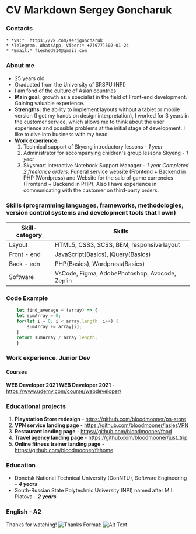 # CV Markdown Sergey Goncharuk
### Contacts
    * *VK:*  https://vk.com/serjgoncharuk
    * *Telegram, WhatsApp, Viber:* +7(977)502-01-24
    * *Email:* fleshed914@gmail.com

### **About me**
* 25 years old
* Graduated from the University of SRSPU (NPI)
* I am fond of the culture of Asian countries
* **Main goal:** growth as a specialist in the field of Front-end development. Gaining valuable experience.
* **Strengths:** the ability to implement layouts without a tablet or mobile version (I got my hands on design interpretation), I worked for 3 years in the customer service, which allows me to think about the user experience and possible problems at the initial stage of development. I like to dive into business with my head
* **Work experience:**
    1. Technical support of Skyeng introductory lessons - *1 year*
    1. Administrator for accompanying children's group lessons Skyeng - *1 year*
    1. Skysmart Interactive Notebook Support Manager - *1 year*
    *Completed 2 freelance orders:* Funeral service website (Frontend + Backend in PHP (Wordpress) and Website for the sale of game currencies (Frontend + Backend in PHP).
    Also I have experience in communicating with the customer on third-party orders.

### Skills (programming languages, frameworks, methodologies, version control systems and development tools that I own)
Skill-category | Skills
---------------|-------
Layout | HTML5, CSS3, SCSS, BEM, responsive layout
Front - end | JavaScript(Basics), jQuery(Basics)
Back - edn | PHP(Basics), Wordpress(Basics)
Software | VsCode, Figma, AdobePhotoshop, Avocode, Zeplin

### Code Example
```javascript
    let find_average = (array) => {
    let sumArray = 0;
    for(let i = 0; i < array.length; i++) {
        sumArray += array[i];
    }
    return sumArray / array.length;
    }
```
### Work experience. Junior Dev

#### Courses
**WEB Developer 2021 WEB Developer 2021** - https://www.udemy.com/course/webdeveloper/

### Educational projects
1. **Playstation Store redesign** - https://github.com/bloodmooner/ps-store
1. **VPN service landing page** - https://github.com/bloodmooner/laslesVPN
1. **Restaurant landing page** - https://github.com/bloodmooner/food
1. **Travel agency landing page** - https://github.com/bloodmooner/just_trip
1. **Online fitness trainer landing page** - https://github.com/bloodmooner/fithome

### Education
* Donetsk National Technical University (DonNTU), Software Engineering - _**4 years**_
* South-Russian State Polytechnic University (NPI) named after M.I. Platova - _**2 years**_

### English - A2


Thanks for watching!
![Thanks](https://i.playground.ru/i/pix/1490995/image.jpg)
Format: ![Alt Text](url)
